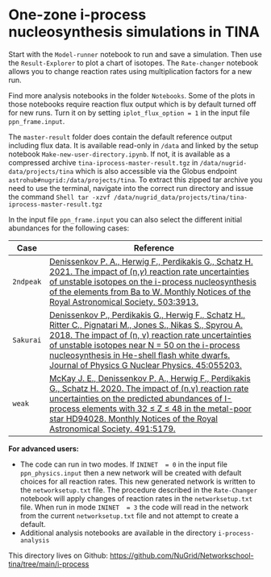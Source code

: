 # One-zone i-process nucleosynthesis simulations in TINA

Start with the `Model-runner` notebook to run and save a simulation. Then use the `Result-Explorer` to plot a chart of isotopes. The `Rate-changer` notebook allows you to change reaction rates using multiplication factors for a new run.

Find more analysis notebooks in the folder `Notebooks`. Some of the
plots in those notebooks require reaction flux output which is by default turned off for new
runs. Turn it on by setting `iplot_flux_option = 1` in the input file
`ppn_frame.input`. 

The `master-result` folder does contain the default reference output
including flux data. It is available read-only in `/data` and linked by the setup notebook `Make-new-user-directory.ipynb`. If not, it is available as a compressed archive
`tina-iprocess-master-result.tgz` in `/data/nugrid-data/projects/tina`
which is also accessible via the Globus endpoint
`astrohub#nugrid:/data/projects/tina`. To extract this zipped tar
archive you need to use the terminal, navigate into the correct run
directory and issue the command ```Shell tar -xzvf
/data/nugrid_data/projects/tina/tina-iprocess-master-result.tgz ```



In the input file `ppn_frame.input` you can also select the different
initial abundances for the following cases:

Case | Reference
-----|----------
`2ndpeak` | [Denissenkov P. A., Herwig F., Perdikakis G., Schatz H. 2021. The impact of (n,$\gamma$) reaction rate uncertainties of unstable isotopes on the i-process nucleosynthesis of the elements from Ba to W. Monthly Notices of the Royal Astronomical Society. 503:3913.](https://ui.adsabs.harvard.edu/abs/2021MNRAS.503.3913D/abstract)
`Sakurai` | [Denissenkov P., Perdikakis G., Herwig F., Schatz H., Ritter C., Pignatari M., Jones S., Nikas S., Spyrou A. 2018. The impact of (n, γ) reaction rate uncertainties of unstable isotopes near N = 50 on the i-process nucleosynthesis in He-shell flash white dwarfs. Journal of Physics G Nuclear Physics. 45:055203.](https://ui.adsabs.harvard.edu/abs/2018JPhG...45e5203D/abstract)
`weak` | [McKay J. E., Denissenkov P. A., Herwig F., Perdikakis G., Schatz H. 2020. The impact of (n,γ) reaction rate uncertainties on the predicted abundances of I-process elements with 32 ≤ Z ≤ 48 in the metal-poor star HD94028. Monthly Notices of the Royal Astronomical Society. 491:5179.](https://ui.adsabs.harvard.edu/abs/2020MNRAS.491.5179M/abstract)

**For advanced users:**
* The code can run in two modes. If `ININET  = 0` in the input file `ppn_physics.input` then a new network will be created with default choices for all reaction rates. This new generated network is written to the `networksetup.txt` file. The procedure described in the `Rate-Changer` notebook will apply changes of reaction rates in the `networksetup.txt` file. When run in mode `ININET  = 3` the code will read in the network from the current `networksetup.txt` file and not attempt to create a default.
* Additional analysis notebooks are available in the directory `i-process-analysis`
 
 This directory lives on Github: https://github.com/NuGrid/Networkschool-tina/tree/main/i-process

